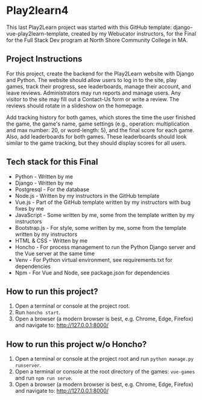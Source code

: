 # Play2learn4
This last Play2Learn project was started with this GitHub template: django-vue-play2learn-template, 
created by my Webucator instructors, for the Final for the Full Stack Dev program at 
North Shore Community College in MA.

## Project Instructions
For this project, create the backend for the Play2Learn website with Django and Python. The website should allow users to log in to the site, play games, track their progress, see leaderboards, manage their account, and leave reviews. Administrators may run reports and manage users. Any visitor to the site may fill out a Contact-Us form or write a review. The reviews should rotate in a slideshow on the homepage. 

Add tracking history for both games, which stores the time the user finished the game, the game's name, 
game settings (e.g., operation: multiplication and max number: 20, or word-length: 5), and the 
final score for each game.  Also, add leaderboards for both games. These leaderboards should look similar to the game tracking, but they should display scores for all users.

## Tech stack for this Final
* Python - Written by me
* Django -  Written by me
* Postgresql - For the database
* Node.js - Written by my instructors in the GitHub template
* Vue.js - Part of the GitHub template written by my instructors with bug fixes by me
* JavaScript - Some written by me, some from the template written by my instructors
* Bootstrap.js - For style, some written by me, some from the template written by my instructors
* HTML & CSS - Written by me
* Honcho - For process management to run the Python Django server and the Vue server at the same time
* Venv - For Python virtual environment, see requirements.txt for dependencies
* Npm - For Vue and Node, see package.json for dependencies   
    
## How to run this project?
1. Open a terminal or console at the project root.
2. Run `honcho start`.
3. Open a browser (a modern browser is best, e.g. Chrome, Edge, Firefox) and navigate to:
http://127.0.0.1:8000/

## How to run this project w/o Honcho?
1. Open a terminal or console at the project root and run `python manage.py runserver`.
2. Open a terminal or console at the root directory of the games: `vue-games` and run `npm run serve`.
3. Open a browser (a modern browser is best, e.g. Chrome, Edge, Firefox) and navigate to:
http://127.0.0.1:8000/
